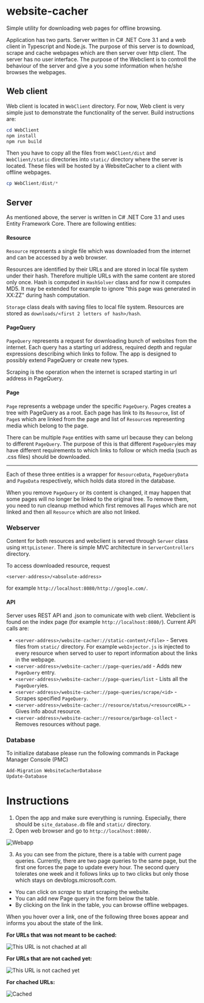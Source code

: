 # website-cacher
Simple utility for downloading web pages for offline browsing.

Application has two parts. Server written in C# .NET Core 3.1 and a web client in Typescript and Node.js. The purpose of this server is to download, scrape and cache webpages which are then server over http client. The server has no user interface. The purpose of the Webclient is to controll the behaviour of the server and give a you some information when he/she browses the webpages.

## Web client
Web client is located in `WebClient` directory. For now, Web client is very simple just to demonstrate the functionality of the server. Build instructions are:
```PowerShell
cd WebClient
npm install
npm run build
```

Then you have to copy all the files from `WebClient/dist` and `WebClient/static` directories into `static/` directory where the server is located. These files will be hosted by a WebsiteCacher to a client with offline webpages.
```PowerShell
cp WebClient/dist/*
```

## Server
As mentioned above, the server is written in C# .NET Core 3.1 and uses Entity Framework Core. There are following entities:

#### Resource

`Resource` represents a single file which was downloaded from the internet and can be accessed by a web browser.

Resources are identified by their URLs and are stored in local file system under their hash. Therefore multiple URLs with the same content are stored only once. Hash is computed in `HashSolver` class and for now it computes MD5. It may be extended for example to ignore "this page was generated in XX:ZZ" during hash computation.

`Storage` class deals with saving files to local file system. Resources are stored as `downloads/<first 2 letters of hash>/hash`.

#### PageQuery

`PageQuery` represents a request for downloading bunch of websites from the internet. Each query has a starting url address, required depth and regular expressions describing which links to follow. The app is designed to possibly extend PageQuery or create new types.

Scraping is the operation when the internet is scraped starting in url address in PageQuery.

#### Page

`Page` represents a webpage under the specific `PageQuery`. Pages creates a tree with PageQuery as a root. Each page has link to its `Resource`, list of `Page`s which are linked from the page and list of `Resource`s representing media which belong to the page.

There can be multiple `Page` entities with same url because they can belong to different `PageQuery`. The purpose of this is that different `PageQuery`ies may have different requirements to which links to follow or which media (such as .css files) should be downloaded.

---

Each of these three entities is a wrapper for `ResourceData`, `PageQueryData` and `PageData` respectively, which holds data stored in the database.

When you remove `PageQuery` or its content is changed, it may happen that some pages will no longer be linked to the original tree. To remove them, you need to run cleanup method which first removes all `Page`s which are not linked and then all `Resource` which are also not linked.

### Webserver
Content for both resources and webclient is served through `Server` class using `HttpListener`. There is simple MVC architecture in `ServerControllers` directory.

To access downloaded resource, request
```
<server-address>/<absolute-address>
```
for example `http://localhost:8080/http://google.com/`.

#### API
Server uses REST API and .json to comunicate with web client. Webclient is found on the index page (for example `http://localhost:8080/`). Current API calls are:

- `<server-address>/website-cacher://static-content/<file>` - Serves files from `static/` directory. For example `webInjector.js` is injected to every resource when served to user to report information about the links in the webpage.
- `<server-address>/website-cacher://page-queries/add` - Adds new `PageQuery` entry.
- `<server-address>/website-cacher://page-queries/list` - Lists all the `PageQuery`ies.
- `<server-address>/website-cacher://page-queries/scrape/<id>` - Scrapes specified `PageQuery`.
- `<server-address>/website-cacher://resource/status/<resourceURL>` - Gives info about resource.
- `<server-address>/website-cacher://resource/garbage-collect` - Removes resources without page.


### Database
To initialize database please run the following commands in Package Manager Console (PMC)

```PowerShell
Add-Migration WebsiteCacherDatabase
Update-Database
```

# Instructions
1) Open the app and make sure everything is running. Especially, there should be `site_database.db` file and `static/` directory.
2) Open web browser and go to `http://localhost:8080/`.

![Webapp](doc/webapp.png "Webapp")

3) As you can see from the picture, there is a table with current page queries. Currently, there are two page queries to the same page, but the first one forces the page to update every hour. The second query tolerates one week and it follows links up to two clicks but only those which stays on devblogs.microsoft.com.

- You can click on *scrape* to start scraping the website.
- You can add new Page query in the form below the table.
- By clicking on the link in the table, you can browse offline webpages.

When you hover over a link, one of the following three boxes appear and informs you about the state of the link.

**For URLs that was not meant to be cached:**

![This URL is not chached at all](doc/not.png "This URL is not chached at all")

**For URLs that are not cached yet:**

![This URL is not cached yet](doc/not_yet.png "This URL is not cached yet")

**For chached URLs:**

![Cached](doc/cached.png "Cached")
